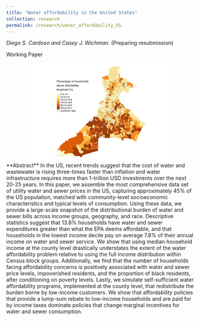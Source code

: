 ```yaml
---
title: "Water affordability in the United States"
collection: research
permalink: /research/water_affordability_US
---
```

_Diego S. Cardoso and Casey J. Wichman_. (Preparing resubmission)

<a href="files/papers/Cardoso_Wichman_Water_Affordability_US.pdf" class="btn btn--info" style="text-decoration:none">Working Paper</a>

<center>
  <img src="/images/water_affordability.png" alt="Water Affordability in the US"  width="400"/>
</center>
**Abstract**
In the US, recent trends suggest that the cost of water and wastewater is rising three-times faster than inflation and water infrastructure requires more than 1-trillion USD investments over the next 20-25 years. In this paper, we assemble the most comprehensive data set of utility water and sewer prices in the US, capturing approximately 45% of the US population, matched with community-level socioeconomic characteristics and typical levels of consumption. Using these data, we provide a large-scale snapshot of the distributional burden of water and sewer bills across income groups, geography, and race. Descriptive statistics suggest that 13.8% households have water and sewer expenditures greater than what the EPA deems affordable, and that households in the lowest income decile pay on average 7.8% of their annual income on water and sewer service. We show that using median household income at the county level drastically understates the extent of the water affordability problem relative to using the full income distribution within Census block groups. Additionally, we find that the number of households facing affordability concerns is positively associated with water and sewer price levels, impoverished residents, and the proportion of black residents, after conditioning on poverty levels. Lastly, we simulate self-sufficient water affordability programs, implemented at the county level, that redistribute the burden borne by low-income customers. We show that affordability policies that provide a lump-sum rebate to low-income households and are paid for by income taxes dominate policies that change marginal incentives for water and sewer consumption.





